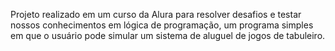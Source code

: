 Projeto realizado em um curso da Alura para resolver desafios e testar nossos conhecimentos em lógica de programação, um programa simples em que o usuário pode simular um sistema de aluguel de jogos de tabuleiro.
